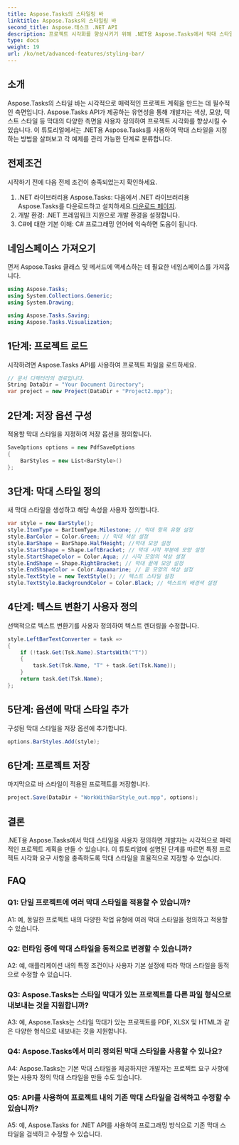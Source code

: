 ```yaml
---
title: Aspose.Tasks의 스타일링 바
linktitle: Aspose.Tasks의 스타일링 바
second_title: Aspose.태스크 .NET API
description: 프로젝트 시각화를 향상시키기 위해 .NET용 Aspose.Tasks에서 막대 스타일을 지정하는 방법을 알아보세요.
type: docs
weight: 19
url: /ko/net/advanced-features/styling-bar/
---
```

## 소개

Aspose.Tasks의 스타일 바는 시각적으로 매력적인 프로젝트 계획을 만드는 데 필수적인 측면입니다. Aspose.Tasks API가 제공하는 유연성을 통해 개발자는 색상, 모양, 텍스트 스타일 등 막대의 다양한 측면을 사용자 정의하여 프로젝트 시각화를 향상시킬 수 있습니다. 이 튜토리얼에서는 .NET용 Aspose.Tasks를 사용하여 막대 스타일을 지정하는 방법을 살펴보고 각 예제를 관리 가능한 단계로 분류합니다.

## 전제조건

시작하기 전에 다음 전제 조건이 충족되었는지 확인하세요.

1.  .NET 라이브러리용 Aspose.Tasks: 다음에서 .NET 라이브러리용 Aspose.Tasks를 다운로드하고 설치하세요.[다운로드 페이지](https://releases.aspose.com/tasks/net/).
2. 개발 환경: .NET 프레임워크 지원으로 개발 환경을 설정합니다.
3. C#에 대한 기본 이해: C# 프로그래밍 언어에 익숙하면 도움이 됩니다.

## 네임스페이스 가져오기

먼저 Aspose.Tasks 클래스 및 메서드에 액세스하는 데 필요한 네임스페이스를 가져옵니다.

```csharp
using Aspose.Tasks;
using System.Collections.Generic;
using System.Drawing;

using Aspose.Tasks.Saving;
using Aspose.Tasks.Visualization;

```

## 1단계: 프로젝트 로드

시작하려면 Aspose.Tasks API를 사용하여 프로젝트 파일을 로드하세요.

```csharp
// 문서 디렉터리의 경로입니다.
String DataDir = "Your Document Directory";
var project = new Project(DataDir + "Project2.mpp");
```

## 2단계: 저장 옵션 구성

적용할 막대 스타일을 지정하여 저장 옵션을 정의합니다.

```csharp
SaveOptions options = new PdfSaveOptions
{
    BarStyles = new List<BarStyle>()
};
```

## 3단계: 막대 스타일 정의

새 막대 스타일을 생성하고 해당 속성을 사용자 정의합니다.

```csharp
var style = new BarStyle();
style.ItemType = BarItemType.Milestone; // 막대 항목 유형 설정
style.BarColor = Color.Green; // 막대 색상 설정
style.BarShape = BarShape.HalfHeight; //막대 모양 설정
style.StartShape = Shape.LeftBracket; // 막대 시작 부분에 모양 설정
style.StartShapeColor = Color.Aqua; // 시작 모양의 색상 설정
style.EndShape = Shape.RightBracket; // 막대 끝에 모양 설정
style.EndShapeColor = Color.Aquamarine; // 끝 모양의 색상 설정
style.TextStyle = new TextStyle(); // 텍스트 스타일 설정
style.TextStyle.BackgroundColor = Color.Black; // 텍스트의 배경색 설정
```

## 4단계: 텍스트 변환기 사용자 정의

선택적으로 텍스트 변환기를 사용자 정의하여 텍스트 렌더링을 수정합니다.

```csharp
style.LeftBarTextConverter = task =>
{
    if (!task.Get(Tsk.Name).StartsWith("T"))
    {
        task.Set(Tsk.Name, "T" + task.Get(Tsk.Name));
    }
    return task.Get(Tsk.Name);
};
```

## 5단계: 옵션에 막대 스타일 추가

구성된 막대 스타일을 저장 옵션에 추가합니다.

```csharp
options.BarStyles.Add(style);
```

## 6단계: 프로젝트 저장

마지막으로 바 스타일이 적용된 프로젝트를 저장합니다.

```csharp
project.Save(DataDir + "WorkWithBarStyle_out.mpp", options);
```

## 결론

.NET용 Aspose.Tasks에서 막대 스타일을 사용자 정의하면 개발자는 시각적으로 매력적인 프로젝트 계획을 만들 수 있습니다. 이 튜토리얼에 설명된 단계를 따르면 특정 프로젝트 시각화 요구 사항을 충족하도록 막대 스타일을 효율적으로 지정할 수 있습니다.

## FAQ

### Q1: 단일 프로젝트에 여러 막대 스타일을 적용할 수 있습니까?

A1: 예, 동일한 프로젝트 내의 다양한 작업 유형에 여러 막대 스타일을 정의하고 적용할 수 있습니다.
   
### Q2: 런타임 중에 막대 스타일을 동적으로 변경할 수 있습니까?

A2: 예, 애플리케이션 내의 특정 조건이나 사용자 기본 설정에 따라 막대 스타일을 동적으로 수정할 수 있습니다.
   
### Q3: Aspose.Tasks는 스타일 막대가 있는 프로젝트를 다른 파일 형식으로 내보내는 것을 지원합니까?

A3: 예, Aspose.Tasks는 스타일 막대가 있는 프로젝트를 PDF, XLSX 및 HTML과 같은 다양한 형식으로 내보내는 것을 지원합니다.
   
### Q4: Aspose.Tasks에서 미리 정의된 막대 스타일을 사용할 수 있나요?

A4: Aspose.Tasks는 기본 막대 스타일을 제공하지만 개발자는 프로젝트 요구 사항에 맞는 사용자 정의 막대 스타일을 만들 수도 있습니다.
   
### Q5: API를 사용하여 프로젝트 내의 기존 막대 스타일을 검색하고 수정할 수 있습니까?

A5: 예, Aspose.Tasks for .NET API를 사용하여 프로그래밍 방식으로 기존 막대 스타일을 검색하고 수정할 수 있습니다.